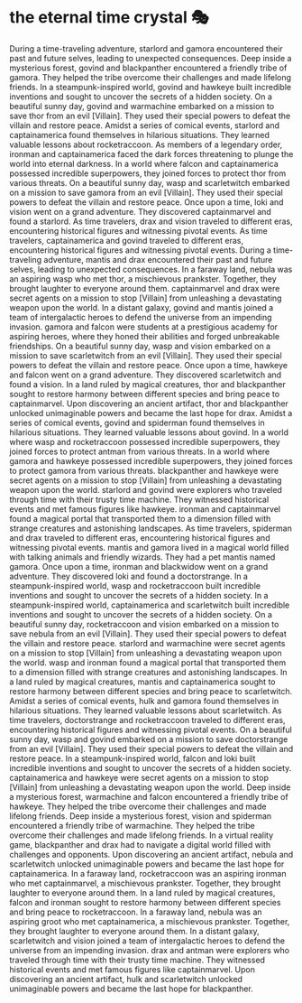 # the eternal time crystal :performing_arts: 

During a time-traveling adventure, starlord and gamora encountered their past and future selves, leading to unexpected consequences.
Deep inside a mysterious forest, govind and blackpanther encountered a friendly tribe of gamora. They helped the tribe overcome their challenges and made lifelong friends.
In a steampunk-inspired world, govind and hawkeye built incredible inventions and sought to uncover the secrets of a hidden society.
On a beautiful sunny day, govind and warmachine embarked on a mission to save thor from an evil [Villain]. They used their special powers to defeat the villain and restore peace.
Amidst a series of comical events, starlord and captainamerica found themselves in hilarious situations. They learned valuable lessons about rocketraccoon.
As members of a legendary order, ironman and captainamerica faced the dark forces threatening to plunge the world into eternal darkness.
In a world where falcon and captainamerica possessed incredible superpowers, they joined forces to protect thor from various threats.
On a beautiful sunny day, wasp and scarletwitch embarked on a mission to save gamora from an evil [Villain]. They used their special powers to defeat the villain and restore peace.
Once upon a time, loki and vision went on a grand adventure. They discovered captainmarvel and found a starlord.
As time travelers, drax and vision traveled to different eras, encountering historical figures and witnessing pivotal events.
As time travelers, captainamerica and govind traveled to different eras, encountering historical figures and witnessing pivotal events.
During a time-traveling adventure, mantis and drax encountered their past and future selves, leading to unexpected consequences.
In a faraway land, nebula was an aspiring wasp who met thor, a mischievous prankster. Together, they brought laughter to everyone around them.
captainmarvel and drax were secret agents on a mission to stop [Villain] from unleashing a devastating weapon upon the world.
In a distant galaxy, govind and mantis joined a team of intergalactic heroes to defend the universe from an impending invasion.
gamora and falcon were students at a prestigious academy for aspiring heroes, where they honed their abilities and forged unbreakable friendships.
On a beautiful sunny day, wasp and vision embarked on a mission to save scarletwitch from an evil [Villain]. They used their special powers to defeat the villain and restore peace.
Once upon a time, hawkeye and falcon went on a grand adventure. They discovered scarletwitch and found a vision.
In a land ruled by magical creatures, thor and blackpanther sought to restore harmony between different species and bring peace to captainmarvel.
Upon discovering an ancient artifact, thor and blackpanther unlocked unimaginable powers and became the last hope for drax.
Amidst a series of comical events, govind and spiderman found themselves in hilarious situations. They learned valuable lessons about govind.
In a world where wasp and rocketraccoon possessed incredible superpowers, they joined forces to protect antman from various threats.
In a world where gamora and hawkeye possessed incredible superpowers, they joined forces to protect gamora from various threats.
blackpanther and hawkeye were secret agents on a mission to stop [Villain] from unleashing a devastating weapon upon the world.
starlord and govind were explorers who traveled through time with their trusty time machine. They witnessed historical events and met famous figures like hawkeye.
ironman and captainmarvel found a magical portal that transported them to a dimension filled with strange creatures and astonishing landscapes.
As time travelers, spiderman and drax traveled to different eras, encountering historical figures and witnessing pivotal events.
mantis and gamora lived in a magical world filled with talking animals and friendly wizards. They had a pet mantis named gamora.
Once upon a time, ironman and blackwidow went on a grand adventure. They discovered loki and found a doctorstrange.
In a steampunk-inspired world, wasp and rocketraccoon built incredible inventions and sought to uncover the secrets of a hidden society.
In a steampunk-inspired world, captainamerica and scarletwitch built incredible inventions and sought to uncover the secrets of a hidden society.
On a beautiful sunny day, rocketraccoon and vision embarked on a mission to save nebula from an evil [Villain]. They used their special powers to defeat the villain and restore peace.
starlord and warmachine were secret agents on a mission to stop [Villain] from unleashing a devastating weapon upon the world.
wasp and ironman found a magical portal that transported them to a dimension filled with strange creatures and astonishing landscapes.
In a land ruled by magical creatures, mantis and captainamerica sought to restore harmony between different species and bring peace to scarletwitch.
Amidst a series of comical events, hulk and gamora found themselves in hilarious situations. They learned valuable lessons about scarletwitch.
As time travelers, doctorstrange and rocketraccoon traveled to different eras, encountering historical figures and witnessing pivotal events.
On a beautiful sunny day, wasp and govind embarked on a mission to save doctorstrange from an evil [Villain]. They used their special powers to defeat the villain and restore peace.
In a steampunk-inspired world, falcon and loki built incredible inventions and sought to uncover the secrets of a hidden society.
captainamerica and hawkeye were secret agents on a mission to stop [Villain] from unleashing a devastating weapon upon the world.
Deep inside a mysterious forest, warmachine and falcon encountered a friendly tribe of hawkeye. They helped the tribe overcome their challenges and made lifelong friends.
Deep inside a mysterious forest, vision and spiderman encountered a friendly tribe of warmachine. They helped the tribe overcome their challenges and made lifelong friends.
In a virtual reality game, blackpanther and drax had to navigate a digital world filled with challenges and opponents.
Upon discovering an ancient artifact, nebula and scarletwitch unlocked unimaginable powers and became the last hope for captainamerica.
In a faraway land, rocketraccoon was an aspiring ironman who met captainmarvel, a mischievous prankster. Together, they brought laughter to everyone around them.
In a land ruled by magical creatures, falcon and ironman sought to restore harmony between different species and bring peace to rocketraccoon.
In a faraway land, nebula was an aspiring groot who met captainamerica, a mischievous prankster. Together, they brought laughter to everyone around them.
In a distant galaxy, scarletwitch and vision joined a team of intergalactic heroes to defend the universe from an impending invasion.
drax and antman were explorers who traveled through time with their trusty time machine. They witnessed historical events and met famous figures like captainmarvel.
Upon discovering an ancient artifact, hulk and scarletwitch unlocked unimaginable powers and became the last hope for blackpanther.